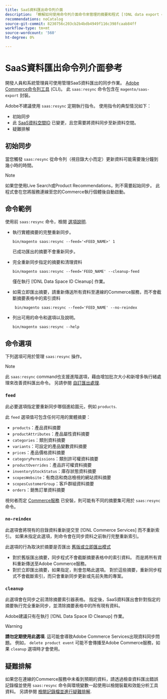 ```yaml
---
title: SaaS資料匯出命令列介面
description: 「瞭解如何使用命令列介面命令來管理的摘要和程式 [!DNL data export extension] 用於Adobe Commerce SaaS服務。」
recommendations: noCatalog
source-git-commit: 8230756c203cb2b4bdb4949f116c398fcaab84ff
workflow-type: tm+mt
source-wordcount: '560'
ht-degree: 0%

---
```


# SaaS資料匯出命令列介面參考

開發人員和系統管理員可使用管理SaaS資料匯出的同步作業。 [Adobe Commerce命令列工具](https://experienceleague.adobe.com/en/docs/commerce-operations/configuration-guide/cli/config-cli) (CLI)。 此 `saas:resync` 命令包含在 `magento/saas-export` 封裝。

Adobe不建議使用 `saas:resync` 定期執行指令。 使用指令的典型情況如下：

- 初始同步
- 此 [SaaS資料空間ID](https://experienceleague.adobe.com/en/docs/commerce-admin/config/services/saas) 已變更，且您需要將資料同步至新資料空間。
- 疑難排解

## 初始同步

當您觸發 `saas:resync` 從命令列（視目錄大小而定）更新資料可能需要幾分鐘到幾小時的時間。

>[!NOTE]
>如果您使用Live Search或Product Recommendations，則不需要起始同步。 此程式會在您將服務連線至您的Commerce執行個體後自動啟動。

## 命令範例

使用前 `saas:resync` 命令，檢閱 [選項說明](#command-options).

- 執行實體摘要的完整重新同步。

  ```
  bin/magento saas:resync --feed='<FEED_NAME>' 1
  ```

  已成功匯出的摘要不會重新同步。

- 完全重新同步指定的摘要和清理資料

  ```
  bin/magento saas:resync --feed='FEED_NAME' --cleanup-feed
  ```

  僅在執行 [!DNL Data Space ID Cleanup] 作業。

- 如需立即匯出摘要，請重新傳送所有資料至連線的Commerce服務，而不會截斷摘要表格中的索引資料

  ```
   bin/magento saas:resync --feed='FEED_NAME' --no-reindex
  ```

- 列出可用的命令和選項以及說明。

  ```
  bin/magento saas:resync --help
  ```

## 命令選項

下列選項可用於管理 `saas:resync` 操作。

>[!NOTE]
>
>此 `saas:resync` command也支援進階選項，藉由增加批次大小和新增多執行緒處理來改善資料匯出命令。 另請參閱 [自訂匯出處理](customize-export-processing.md).

### `feed`

此必要選項指定要重新同步哪個進給圖元，例如 `products`.

此 `feed` 選項值可包含任何可用的實體摘要：

- `products`：產品資料摘要
- `productAttributes`：產品屬性資料摘要
- `categories`：類別資料摘要
- `variants`：可設定的產品變數資料摘要
- `prices`：產品價格資料摘要
- `categoryPermissions`：類別許可權資料摘要
- `productOverrides`：產品許可權資料摘要
- `inventoryStockStatus`：庫存狀態資料摘要
- `scopesWebsite`：有商店和商店檢視的網站資料摘要
- `scopesCustomerGroup`：客戶群組資料摘要
- `orders`：銷售訂單資料摘要

視何者而定 [Commerce服務](../landing/saas.md) 已安裝，則可能有不同的摘要集可用於 `saas:resync` 命令。

### `no-reindex`

此選項會將現有的目錄資料重新提交至 [!DNL Commerce Services] 而不重新索引。 如果未指定此選項，則命令會在同步資料之前執行完整重新索引。

此選項的行為取決於摘要是否匯出 [舊版或立即匯出模式](data-synchronization.md#synchronization-modes)

- 對於舊版匯出摘要，同步程式不會截斷摘要表格中的索引資料。 而是將所有資料重新傳送至Adobe Commerce服務。
- 對於立即匯出摘要，如果指定，則會忽略此選項。 對於這些摘要，重新同步程式不會截斷索引，而只會重新同步更新或先前失敗的專案。

### `cleanup`

此選項會在同步之前清除摘要索引器表格。 指定後，SaaS資料匯出會針對指定的摘要執行完全重新同步，並清除摘要表格中的所有現有資料。

Adobe建議只有在執行 [!DNL Data Space ID Cleanup] 作業。

>[!WARNING]
>
>**請勿定期使用此選項**. 這可能會導致Adobe Commerce Services出現資料同步問題。 例如， `delete product event` 可能不會傳播至Adobe Commerce服務，如果 `cleanup` 選項時才會使用。

## 疑難排解

如果您在連線的Commerce服務中未看到預期的資料，請透過檢查資料匯出錯誤記錄檔並使用 `saas:resync` 命令與環境變數一起使用以檢閱裝載和效能分析工具資料。 另請參閱 [檢閱記錄檔並進行疑難排解](troubleshooting-logging.md).
